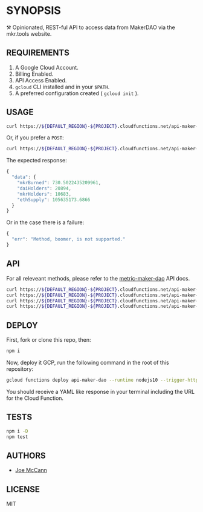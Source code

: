 # SYNOPSIS

⚒ Opinionated, REST-ful API to access data from MakerDAO via the mkr.tools website.

## REQUIREMENTS

1. A Google Cloud Account.
2. Billing Enabled.
3. API Access Enabled.
4. `gcloud` CLI installed and in your `$PATH`.
5. A preferred configuration created ( `gcloud init` ).

## USAGE

```sh
curl https://${DEFAULT_REGION}-${PROJECT}.cloudfunctions.net/api-maker-dao?method=stats
```

Or, if you prefer a `POST`:

```sh
curl https://${DEFAULT_REGION}-${PROJECT}.cloudfunctions.net/api-maker-dao --data '{"method": "stats"}' -H "Content-Type: application/json"
```

The expected response:

```js
{
  "data": {
    "mkrBurned": 730.5022435209961,
    "daiHolders": 20894,
    "mkrHolders": 10683,
    "ethSupply": 105635173.6866
  }
}
```

Or in the case there is a failure:

```js
{
  "err": "Method, boomer, is not supported."
}
```

## API

For all releveant methods, please refer to the [metric-maker-dao](https://github.com/joemccann/metric-maker-dao#api) API docs.

```sh
curl https://${DEFAULT_REGION}-${PROJECT}.cloudfunctions.net/api-maker-dao?method=stats
curl https://${DEFAULT_REGION}-${PROJECT}.cloudfunctions.net/api-maker-dao?method=locked
curl https://${DEFAULT_REGION}-${PROJECT}.cloudfunctions.net/api-maker-dao?method=percentage
curl https://${DEFAULT_REGION}-${PROJECT}.cloudfunctions.net/api-maker-dao?method=percentage&historical=true
```

## DEPLOY

First, fork or clone this repo, then:

```sh
npm i
```

Now, deploy it GCP, run the following command in the root of this repository:

```sh
gcloud functions deploy api-maker-dao --runtime nodejs10 --trigger-http --memory 128MB
```

You should receive a YAML like response in your terminal including the URL for the Cloud Function.

## TESTS

```sh
npm i -D
npm test
```

## AUTHORS

- [Joe McCann](https://twitter.com/joemccann)

## LICENSE

MIT